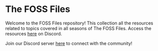
# The FOSS Files 

Welcome to the FOSS Files repository! This collection all the resources related to topics covered in all seasons of The FOSS Files. Access the resources [here](https://discord.com/channels/858633411714482177/1152855500229202000) on Discord.



Join our Discord server [here](https://discord.wcewlug.org/join) to connect with the community!

